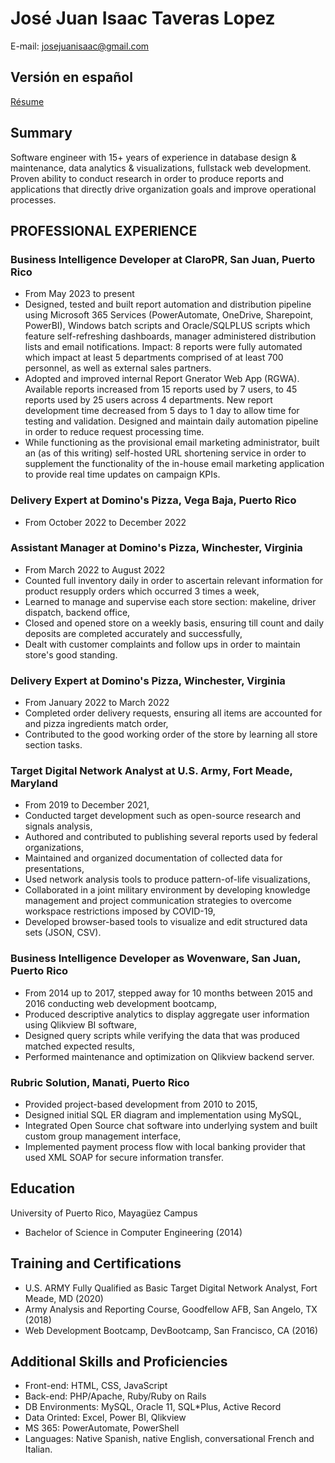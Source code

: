 # José Juan Isaac Taveras Lopez
E-mail: josejuanisaac@gmail.com
## Versión en español
[Résume](indice.html)
## Summary
Software engineer with 15+ years of experience in database design & maintenance, data analytics & visualizations, fullstack web development. Proven ability to conduct research in order to produce reports and applications that directly drive organization goals and improve operational processes.
## PROFESSIONAL EXPERIENCE
### Business Intelligence Developer at ClaroPR, San Juan, Puerto Rico
- From May 2023 to present
- Designed, tested and built report automation and distribution pipeline using Microsoft 365 Services (PowerAutomate, OneDrive, Sharepoint, PowerBI), Windows batch scripts and Oracle/SQLPLUS scripts which feature self-refreshing dashboards, manager administered distribution lists and email notifications. Impact: 8 reports were fully automated which impact at least 5 departments comprised of at least 700 personnel, as well as external sales partners.
- Adopted and improved internal Report Gnerator Web App (RGWA). Available reports increased from 15 reports used by 7 users, to 45 reports used by 25 users across 4 departments. New report development time decreased from 5 days to 1 day to allow time for testing and validation. Designed and maintain daily automation pipeline in order to reduce request processing time.
- While functioning as the provisional email marketing administrator, built an (as of this writing) self-hosted URL shortening service in order to supplement the functionality of the in-house email marketing application to provide real time updates on campaign KPIs.
### Delivery Expert at Domino's Pizza, Vega Baja, Puerto Rico
- From October 2022 to December 2022
### Assistant Manager at Domino's Pizza, Winchester, Virginia
- From March 2022 to August 2022
- Counted full inventory daily in order to ascertain relevant information for product resupply orders which occurred 3 times a week,
- Learned to manage and supervise each store section: makeline, driver dispatch, backend office,
- Closed and opened store on a weekly basis, ensuring till count and daily deposits are completed accurately and successfully,
- Dealt with customer complaints and follow ups in order to maintain store's good standing.
### Delivery Expert at Domino's Pizza, Winchester, Virginia
- From January 2022 to March 2022
- Completed order delivery requests, ensuring all items are accounted for and pizza ingredients match order,
- Contributed to the good working order of the store by learning all store section tasks.
### Target Digital Network Analyst at U.S. Army, Fort Meade, Maryland
- From 2019 to December 2021,
-	Conducted target development such as open-source research and signals analysis,
-	Authored and contributed to publishing several reports used by federal organizations,
-	Maintained and organized documentation of collected data for presentations,
-	Used network analysis tools to produce pattern-of-life visualizations,
-	Collaborated in a joint military environment by developing knowledge management and project communication strategies to overcome workspace restrictions imposed by COVID-19,
-	Developed browser-based tools to visualize and edit structured data sets (JSON, CSV).
### Business Intelligence Developer as Wovenware, San Juan, Puerto Rico
- From 2014 up to 2017, stepped away for 10 months between 2015 and 2016 conducting web development bootcamp,
-	Produced descriptive analytics to display aggregate user information using Qlikview BI software,
-	Designed query scripts while verifying the data that was produced matched expected results,
-	Performed maintenance and optimization on Qlikview backend server.
### Rubric Solution, Manati, Puerto Rico
- Provided project-based development from 2010 to 2015,
- Designed initial SQL ER diagram and implementation using MySQL,
- Integrated Open Source chat software into underlying system and built custom group management interface,
- Implemented payment process flow with local banking provider that used XML SOAP for secure information transfer.
## Education
University of Puerto Rico, Mayagüez Campus
-	Bachelor of Science in Computer Engineering	(2014)
## Training and Certifications
- U.S. ARMY Fully Qualified as Basic Target Digital Network Analyst, Fort Meade, MD	(2020)
- Army Analysis and Reporting Course, Goodfellow AFB, San Angelo, TX (2018)
- Web Development Bootcamp, DevBootcamp, San Francisco, CA (2016)
## Additional Skills and Proficiencies
-	Front-end: HTML, CSS, JavaScript
-	Back-end: PHP/Apache, Ruby/Ruby on Rails
-	DB Environments: MySQL, Oracle 11, SQL*Plus, Active Record
-	Data Orinted: Excel, Power BI, Qlikview
-	MS 365: PowerAutomate, PowerShell
-	Languages: Native Spanish, native English, conversational French and Italian.
